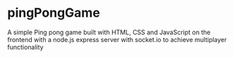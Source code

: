 # pingPongGame
A simple Ping pong game built with HTML, CSS and JavaScript on the frontend with a node.js express server with socket.io to achieve multiplayer functionality 
